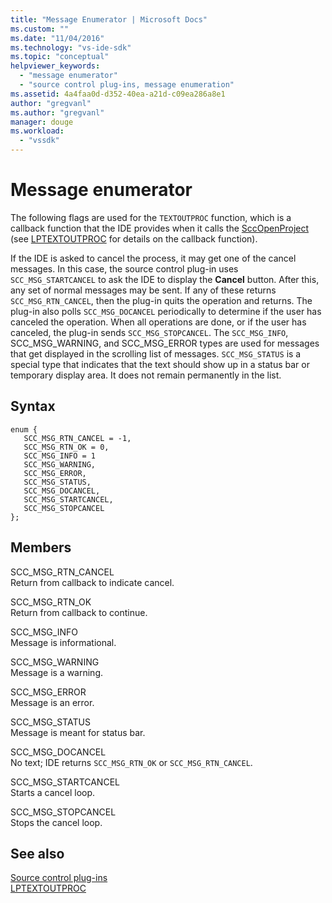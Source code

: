 ```yaml
---
title: "Message Enumerator | Microsoft Docs"
ms.custom: ""
ms.date: "11/04/2016"
ms.technology: "vs-ide-sdk"
ms.topic: "conceptual"
helpviewer_keywords: 
  - "message enumerator"
  - "source control plug-ins, message enumeration"
ms.assetid: 4a4faa0d-d352-40ea-a21d-c09ea286a8e1
author: "gregvanl"
ms.author: "gregvanl"
manager: douge
ms.workload: 
  - "vssdk"
---
```

# Message enumerator
The following flags are used for the `TEXTOUTPROC` function, which is a callback function that the IDE provides when it calls the [SccOpenProject](../extensibility/sccopenproject-function.md) (see [LPTEXTOUTPROC](../extensibility/lptextoutproc.md) for details on the callback function).  
  
 If the IDE is asked to cancel the process, it may get one of the cancel messages. In this case, the source control plug-in uses `SCC_MSG_STARTCANCEL` to ask the IDE to display the **Cancel** button. After this, any set of normal messages may be sent. If any of these returns `SCC_MSG_RTN_CANCEL`, then the plug-in quits the operation and returns. The plug-in also polls `SCC_MSG_DOCANCEL` periodically to determine if the user has canceled the operation. When all operations are done, or if the user has canceled, the plug-in sends `SCC_MSG_STOPCANCEL`. The `SCC_MSG_INFO`, SCC_MSG_WARNING, and SCC_MSG_ERROR types are used for messages that get displayed in the scrolling list of messages. `SCC_MSG_STATUS` is a special type that indicates that the text should show up in a status bar or temporary display area. It does not remain permanently in the list.  
  
## Syntax  
  
```  
enum {   
   SCC_MSG_RTN_CANCEL = -1,   
   SCC_MSG_RTN_OK = 0,   
   SCC_MSG_INFO = 1   
   SCC_MSG_WARNING,   
   SCC_MSG_ERROR,   
   SCC_MSG_STATUS,   
   SCC_MSG_DOCANCEL,   
   SCC_MSG_STARTCANCEL,   
   SCC_MSG_STOPCANCEL   
};  
```  
  
## Members  
 SCC_MSG_RTN_CANCEL  
 Return from callback to indicate cancel.  
  
 SCC_MSG_RTN_OK  
 Return from callback to continue.  
  
 SCC_MSG_INFO  
 Message is informational.  
  
 SCC_MSG_WARNING  
 Message is a warning.  
  
 SCC_MSG_ERROR  
 Message is an error.  
  
 SCC_MSG_STATUS  
 Message is meant for status bar.  
  
 SCC_MSG_DOCANCEL  
 No text; IDE returns `SCC_MSG_RTN_OK` or `SCC_MSG_RTN_CANCEL`.  
  
 SCC_MSG_STARTCANCEL  
 Starts a cancel loop.  
  
 SCC_MSG_STOPCANCEL  
 Stops the cancel loop.  
  
## See also  
 [Source control plug-ins](../extensibility/source-control-plug-ins.md)   
 [LPTEXTOUTPROC](../extensibility/lptextoutproc.md)